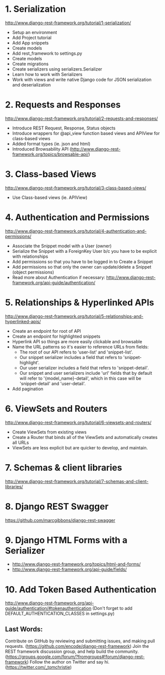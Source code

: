 # 1. Serialization
http://www.django-rest-framework.org/tutorial/1-serialization/
- Setup an environment
- Add Project tutorial
- Add App snippets
- Create models
- Add rest_framework to settings.py
- Create models
- Create migrations
- Create serializers using serializers.Serializer
- Learn how to work with Serializers
- Work with views and write native Django code for JSON serialization and deserialization

# 2. Requests and Responses
http://www.django-rest-framework.org/tutorial/2-requests-and-responses/
- Introduce REST Request, Response, Status objects
- Introduce wrappers for @api_view function based views and APIView for class-based views
- Added format types (ie. json and html)
- Introduced Browsability API (http://www.django-rest-framework.org/topics/browsable-api/)

# 3. Class-based Views
http://www.django-rest-framework.org/tutorial/3-class-based-views/
- Use Class-based views (ie. APIView) 

# 4. Authentication and Permissions
http://www.django-rest-framework.org/tutorial/4-authentication-and-permissions/
- Associate the Snippet model with a User (owner)
- Serialize the Snippet with a ForeignKey User b/c you have to be explicit with relationships
- Add permissions so that you have to be logged in to Create a Snippet
- Add permissions so that only the owner can update/delete a Snippet (object permissions)
- Read more about Authentication if necessary: http://www.django-rest-framework.org/api-guide/authentication/

# 5. Relationships & Hyperlinked APIs
http://www.django-rest-framework.org/tutorial/5-relationships-and-hyperlinked-apis/
- Create an endpoint for root of API
- Create an endpoint for highlighted snippets
- Hyperlink API so things are more easily clickable and browsable
- Name the URL patterns so it's easier to reference URLs from fields:
    * The root of our API refers to 'user-list' and 'snippet-list'.
    * Our snippet serializer includes a field that refers to 'snippet-highlight'.
    * Our user serializer includes a field that refers to 'snippet-detail'.
    * Our snippet and user serializers include 'url' fields that by default will refer to '{model_name}-detail', which in this case will be 'snippet-detail' and 'user-detail'.
- Add pagination    
    
# 6. ViewSets and Routers
http://www.django-rest-framework.org/tutorial/6-viewsets-and-routers/
- Create ViewSets from existing views
- Create a Router that binds all of the ViewSets and automatically creates all URLs
- ViewSets are less explicit but are quicker to develop, and maintain.     

# 7. Schemas & client libraries
http://www.django-rest-framework.org/tutorial/7-schemas-and-client-libraries/

# 8. Django REST Swagger
https://github.com/marcgibbons/django-rest-swagger

# 9. Django HTML Forms with a Serializer
- http://www.django-rest-framework.org/topics/html-and-forms/
- http://www.django-rest-framework.org/api-guide/fields/

# 10. Add Token Based Authentication
http://www.django-rest-framework.org/api-guide/authentication/#tokenauthentication (Don't forget to add DEFAULT_AUTHENTICATION_CLASSES in settings.py)

## Last Words:
Contribute on GitHub by reviewing and submitting issues, and making pull requests. (https://github.com/encode/django-rest-framework)
Join the REST framework discussion group, and help build the community. (https://groups.google.com/forum/?fromgroups#!forum/django-rest-framework)
Follow the author on Twitter and say hi. (https://twitter.com/_tomchristie)